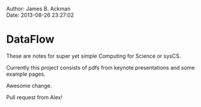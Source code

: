 Author: James B. Ackman  
Date: 2013-08-26 23:27:02  

# DataFlow

These are notes for super yet simple Computing for Science or sysCS.

Currently this project consists of pdfs from keynote presentations and some example pages.


Awesome change.

Pull request from Alex!

